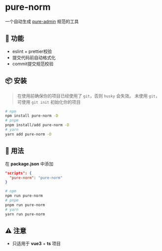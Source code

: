 # pure-norm

一个自动生成 [pure-admin](https://github.com/pure-admin/vue-pure-admin) 规范的工具

## 🦄 功能

- eslint + prettier校验
- 提交代码前自动格式化
- commit提交规范校验

## 📦 安装

> 在使用前确保你的项目已经使用了 `git`，否则 `husky` 会失效。
> 未使用 `git`，可使用 `git init` 初始化你的项目

```bash
# npm
npm install pure-norm -D
# pnpm
pnpm install/add pure-norm -D
# yarn
yarn add pure-norm -D
```

## 🚗 用法

在 **package.json** 中添加

```json
"scripts": {
  "pure-norm": "pure-norm"
}
```

```bash
# npm
npm run pure-norm
# pnpm
pnpm run pure-norm
# yarn
yarn run pure-norm
```

## ⚠️ 注意

- 只适用于 **vue3** + **ts** 项目
